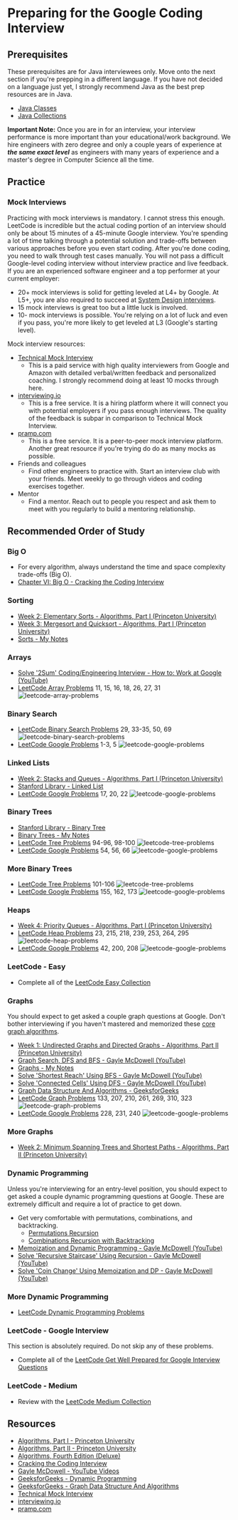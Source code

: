 # Preparing for the Google Coding Interview
## Prerequisites
These prerequisites are for Java interviewees only. Move onto the next section if you're prepping in a different language. If you have not decided on a language just yet, I strongly recommend Java as the best prep resources are in Java.
* [Java Classes](https://github.com/jguamie/algorithms/blob/master/notes/java-classes.md)
* [Java Collections](https://github.com/jguamie/algorithms/blob/master/notes/java-collections.md)

**Important Note:** Once you are in for an interview, your interview performance is more important than your educational/work background. We hire engineers with zero degree and only a couple years of experience at ***the same exact level*** as engineers with many years of experience and a master's degree in Computer Science all the time.
## Practice
### Mock Interviews
Practicing with mock interviews is mandatory. I cannot stress this enough. LeetCode is incredible but the actual coding portion of an interview should only be about 15 minutes of a 45-minute Google interview. You're spending a lot of time talking through a potential solution and trade-offs between various approaches before you even start coding. After you're done coding, you need to walk through test cases manually. You will not pass a difficult Google-level coding interview without interview practice and live feedback.
If you are an experienced software engineer and a top performer at your current employer:
* 20+ mock interviews is solid for getting leveled at L4+ by Google. At L5+, you are also required to succeed at [System Design interviews](https://github.com/jguamie/system-design).
* 15 mock interviews is great too but a little luck is involved.
* 10- mock interviews is possible. You're relying on a lot of luck and even if you pass, you're more likely to get leveled at L3 (Google's starting level).

Mock interview resources:
* [Technical Mock Interview](https://www.techmockinterview.com/)
  * This is a paid service with high quality interviewers from Google and Amazon with detailed verbal/written feedback and personalized coaching. I strongly recommend doing at least 10 mocks through here.
* [interviewing.io](https://interviewing.io/)
  * This is a free service. It is a hiring platform where it will connect you with potential employers if you pass enough interviews. The quality of the feedback is subpar in comparison to Technical Mock Interview.
* [pramp.com](https://www.pramp.com)
  * This is a free service. It is a peer-to-peer mock interview platform. Another great resource if you're trying do do as many mocks as possible.
* Friends and colleagues
  * Find other engineers to practice with. Start an interview club with your friends. Meet weekly to go through videos and coding exercises together.
* Mentor
  * Find a mentor. Reach out to people you respect and ask them to meet with you regularly to build a mentoring relationship.
## Recommended Order of Study
### Big O
* For every algorithm, always understand the time and space complexity trade-offs (Big O).
* [Chapter VI: Big O - Cracking the Coding Interview](https://www.amazon.com/Cracking-Coding-Interview-Programming-Questions/dp/0984782850)
### Sorting
* [Week 2: Elementary Sorts - Algorithms, Part I (Princeton University)](https://www.coursera.org/learn/algorithms-part1)
* [Week 3: Mergesort and Quicksort - Algorithms, Part I (Princeton University)](https://www.coursera.org/learn/algorithms-part1)
* [Sorts - My Notes](https://github.com/jguamie/algorithms/blob/master/notes/sorts.md)
### Arrays
* [Solve '2Sum' Coding/Engineering Interview - How to: Work at Google (YouTube)](https://youtu.be/XKu_SEDAykw)
* [LeetCode Array Problems](https://leetcode.com/tag/array/) 11, 15, 16, 18, 26, 27, 31
![leetcode-array-problems](https://github.com/jguamie/practice-problems/blob/master/images/leetcode-array.png)
### Binary Search
* [LeetCode Binary Search Problems](https://leetcode.com/tag/binary-search/) 29, 33-35, 50, 69
![leetcode-binary-search-problems](https://github.com/jguamie/practice-problems/blob/master/images/leetcode-binary-search.png)
* [LeetCode Google Problems](https://leetcode.com/company/google/) 1-3, 5
![leetcode-google-problems](https://github.com/jguamie/practice-problems/blob/master/images/leetcode-google.png)
### Linked Lists
* [Week 2: Stacks and Queues - Algorithms, Part I (Princeton University)](https://www.coursera.org/learn/algorithms-part1)
* [Stanford Library - Linked List](http://cslibrary.stanford.edu/103/LinkedListBasics.pdf)
* [LeetCode Google Problems](https://leetcode.com/problemset/top-google-questions/) 17, 20, 22
![leetcode-google-problems](https://github.com/jguamie/practice-problems/blob/master/images/leetcode-google-2.png)
### Binary Trees
* [Stanford Library - Binary Tree](http://cslibrary.stanford.edu/110/BinaryTrees.html)
* [Binary Trees - My Notes](https://github.com/jguamie/algorithms/blob/master/notes/binary-trees.md)
* [LeetCode Tree Problems](https://leetcode.com/tag/tree/) 94-96, 98-100
![leetcode-tree-problems](https://github.com/jguamie/practice-problems/blob/master/images/leetcode-tree.png)
* [LeetCode Google Problems](https://leetcode.com/problemset/top-google-questions/) 54, 56, 66
![leetcode-google-problems](https://github.com/jguamie/practice-problems/blob/master/images/leetcode-google-3.png)
### More Binary Trees
* [LeetCode Tree Problems](https://leetcode.com/tag/tree/) 101-106
![leetcode-tree-problems](https://github.com/jguamie/practice-problems/blob/master/images/leetcode-tree-2.png)
* [LeetCode Google Problems](https://leetcode.com/problemset/top-google-questions/) 155, 162, 173
![leetcode-google-problems](https://github.com/jguamie/practice-problems/blob/master/images/leetcode-google-4.png)
### Heaps
* [Week 4: Priority Queues - Algorithms, Part I (Princeton University)](https://www.coursera.org/learn/algorithms-part1)
* [LeetCode Heap Problems](https://leetcode.com/tag/heap/) 23, 215, 218, 239, 253, 264, 295
![leetcode-heap-problems](https://github.com/jguamie/practice-problems/blob/master/images/leetcode-heap.png)
* [LeetCode Google Problems](https://leetcode.com/problemset/top-google-questions/) 42, 200, 208
![leetcode-google-problems](https://github.com/jguamie/practice-problems/blob/master/images/leetcode-google-5.png)
### LeetCode - Easy
* Complete all of the [LeetCode Easy Collection](https://leetcode.com/explore/interview/card/top-interview-questions-easy/)
### Graphs
You should expect to get asked a couple graph questions at Google. Don't bother interviewing if you haven't mastered and memorized these [core graph algorithms](https://github.com/jguamie/algorithms/blob/master/notes/graphs.md).
* [Week 1: Undirected Graphs and Directed Graphs - Algorithms, Part II (Princeton University)](https://www.coursera.org/learn/algorithms-part2)
* [Graph Search, DFS and BFS - Gayle McDowell (YouTube)](https://youtu.be/zaBhtODEL0w)
* [Graphs - My Notes](https://github.com/jguamie/algorithms/blob/master/notes/graphs.md)
* [Solve 'Shortest Reach' Using BFS - Gayle McDowell (YouTube)](https://youtu.be/0XgVhsMOcQM)
* [Solve 'Connected Cells' Using DFS - Gayle McDowell (YouTube)](https://youtu.be/R4Nh-EgWjyQ)
* [Graph Data Structure And Algorithms - GeeksforGeeks](https://www.geeksforgeeks.org/graph-data-structure-and-algorithms/)
* [LeetCode Graph Problems](https://leetcode.com/tag/graph/) 133, 207, 210, 261, 269, 310, 323
![leetcode-graph-problems](https://github.com/jguamie/practice-problems/blob/master/images/leetcode-graph.png)
* [LeetCode Google Problems](https://leetcode.com/problemset/top-google-questions/) 228, 231, 240
![leetcode-google-problems](https://github.com/jguamie/practice-problems/blob/master/images/leetcode-google-6.png)
### More Graphs
* [Week 2: Minimum Spanning Trees and Shortest Paths - Algorithms, Part II (Princeton University)](https://www.coursera.org/learn/algorithms-part2)
### Dynamic Programming
Unless you're interviewing for an entry-level position, you should expect to get asked a couple dynamic programming questions at Google. These are extremely difficult and require a lot of practice to get down. 
* Get very comfortable with permutations, combinations, and backtracking. 
  * [Permutations Recursion](https://www.geeksforgeeks.org/write-a-c-program-to-print-all-permutations-of-a-given-string/)
  * [Combinations Recursion with Backtracking](https://www.geeksforgeeks.org/print-all-possible-combinations-of-r-elements-in-a-given-array-of-size-n/)
* [Memoization and Dynamic Programming - Gayle McDowell (YouTube)](https://youtu.be/P8Xa2BitN3I)
* [Solve 'Recursive Staircase' Using Recursion - Gayle McDowell (YouTube)](https://youtu.be/eREiwuvzaUM)
* [Solve 'Coin Change' Using Memoization and DP - Gayle McDowell (YouTube)](https://youtu.be/sn0DWI-JdNA)
### More Dynamic Programming
* [LeetCode Dynamic Programming Problems](https://leetcode.com/tag/dynamic-programming/)
### LeetCode - Google Interview
This section is absolutely required. Do not skip any of these problems.
* Complete all of the [LeetCode Get Well Prepared for Google Interview Questions](https://leetcode.com/explore/featured/card/google/)
### LeetCode - Medium
* Review with the [LeetCode Medium Collection](https://leetcode.com/explore/interview/card/top-interview-questions-medium/)
## Resources
* [Algorithms, Part I - Princeton University](https://www.coursera.org/learn/algorithms-part1)
* [Algorithms, Part II - Princeton University](https://www.coursera.org/learn/algorithms-part2)
* [Algorithms, Fourth Edition (Deluxe)](https://www.amazon.com/Algorithms-Fourth-Deluxe-24-Part-Lecture/dp/0134384687)
* [Cracking the Coding Interview](https://www.amazon.com/Cracking-Coding-Interview-Programming-Questions/dp/0984782850)
* [Gayle McDowell - YouTube Videos](https://www.youtube.com/playlist?list=PLX6IKgS15Ue02WDPRCmYKuZicQHit9kFt)
* [GeeksforGeeks - Dynamic Programming](https://www.geeksforgeeks.org/dynamic-programming/)
* [GeeksforGeeks - Graph Data Structure And Algorithms](https://www.geeksforgeeks.org/graph-data-structure-and-algorithms/)
* [Technical Mock Interview](https://www.techmockinterview.com/)
* [interviewing.io](https://interviewing.io/)
* [pramp.com](https://www.pramp.com)
